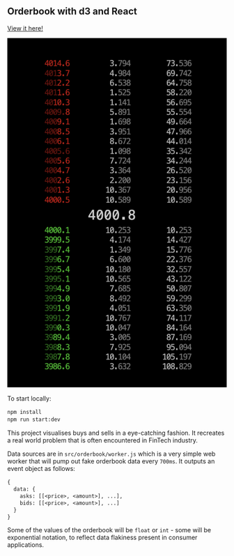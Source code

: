 ## Orderbook with d3 and React

[View it here!](https://orderbook.adaptable.app/)

![App Screenshot](assets/screenshot.png)

To start locally:

```sh
npm install
npm run start:dev
```
This project visualises buys and sells in a eye-catching fashion. It recreates a real world problem that is often encountered in FinTech industry.

Data sources are in `src/orderbook/worker.js` which is a very simple web worker that will pump out fake orderbook data every `700ms`. It outputs an event object as follows:

```
{
  data: {
    asks: [[<price>, <amount>], ...],
    bids: [[<price>, <amount>], ...]
  }
}
```

Some of the values of the orderbook will be `float` or `int` - some will be exponential notation, to reflect data flakiness present in consumer applications.
